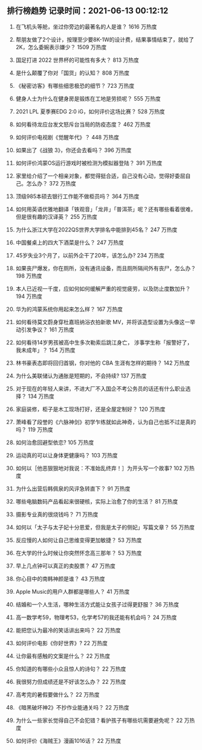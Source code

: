 
## 排行榜趋势 记录时间：2021-06-13 00:12:12
  
  1. 在飞机头等舱，坐过你旁边的最著名的人是谁？ 1616 万热度
    
  2. 帮朋友做了2个设计，按理至少要8K-1W的设计费，结果事情结束了，就给了2K，怎么委婉表示嫌少？ 1509 万热度
    
  3. 国足打进 2022 世界杯的可能性有多大？ 813 万热度
    
  4. 是什么颠覆了你对「国货」的认知？ 808 万热度
    
  5. 《秘密访客》有哪些细思极恐的细节？ 723 万热度
    
  6. 健身人士为什么在健身房是锻炼在工地是劳损呢？ 555 万热度
    
  7. 2021 LPL 夏季赛EDG 2:0 iG，如何评价这场比赛？ 528 万热度
    
  8. 如何看待龙应台发文怒斥台当局的防疫态度？ 462 万热度
    
  9. 如何评价电视剧《觉醒年代》？ 448 万热度
    
  10. 如果出了《战狼 3》，你还会去看吗？ 396 万热度
    
  11. 如何评价鸿蒙OS运行游戏时被检测为模拟器登陆？ 391 万热度
    
  12. 家里给介绍了一个相亲对象，都觉得挺合适，自己没有心动，觉得好委屈自己。怎么办？ 372 万热度
    
  13. 顶级985本硕去银行工作能不做柜员吗？ 364 万热度
    
  14. 如何用英语优雅地翻译「铁观音」「龙井」「普洱茶」呢？还有哪些看着很难，但是很有趣的汉译英？ 255 万热度
    
  15. 为什么浙江大学在2022QS世界大学排名中能排到45名？ 247 万热度
    
  16. 中国餐桌上的四大下酒菜是什么？ 247 万热度
    
  17. 45岁失业3个月了，以前外企干了20年，该怎么办? 234 万热度
    
  18. 如果丧尸爆发，你在厕所，没有通讯设备，而且厕所隔间外有丧尸，怎么办？ 198 万热度
    
  19. 本人已近视一千度，应如何如何缓解严重的视觉疲劳，以及防止度数加升？ 194 万热度
    
  20. 华为的鸿蒙系统你用起来怎么样？ 167 万热度
    
  21. 如何看待莫文蔚身穿杜嘉班纳浴衣拍新歌 MV，并将该造型设置为头像这一举动引发争议？ 161 万热度
    
  22. 如何看待14岁男孩被高中生多次勒索后跳江身亡， 涉事学生称「报警好了，我未成年」？ 154 万热度
    
  23. 林书豪表态即将回归首钢，你对他的 CBA 生涯有怎样的期待？ 142 万热度
    
  24. 为什么美联储认为通胀是短期的，不会持续? 137 万热度
    
  25. 对于现在的年轻人来讲，不进大厂不入国企不考公务员的话还有什么职业选择？ 134 万热度
    
  26. 家庭装修，柜子是木工现场打好，还是全屋定制好？ 120 万热度
    
  27. 萧峰看了段誉的《六脉神剑》初学乍练就如此神奇，认为自己也抵不过是真的吗？ 119 万热度
    
  28. 如何治愈回避型依恋? 105 万热度
    
  29. 运动真的可以让身体更健康吗？ 103 万热度
    
  30. 如何以［他恶狠狠地对我说：不准始乱终弃！］为开头写一个故事? 102 万热度
    
  31. 为什么出营后韩佩泉的风评急转直下？ 91 万热度
    
  32. 哪些电脑数码产品看起来很硬核，实际上治愈了你的生活？ 81 万热度
    
  33. 摄影专业真的很烧钱吗？ 71 万热度
    
  34. 如何以「太子与太子妃十分恩爱，但我是太子的侧妃」写篇文章？ 55 万热度
    
  35. 反应慢的人如何让自己思维变得更加敏捷？ 53 万热度
    
  36. 在大学的什么时候让你突然怀念高三那年？ 53 万热度
    
  37. 早上几点钟可以真正的卖股票？ 47 万热度
    
  38. 你心目中的南韩神颜是谁？ 43 万热度
    
  39. Apple Music的用户人群都是哪些人？ 41 万热度
    
  40. 结婚和一个人生活，哪种生活方式能让女孩子过得更舒服？ 36 万热度
    
  41. 高一数学考59，物理考53，化学考57的我还能有机会吗？ 24 万热度
    
  42. 能把您认为最冷的笑话讲出来吗？ 22 万热度
    
  43. 如何评价电影《你好世界》? 22 万热度
    
  44. 让你最有感触的文案是什么？ 22 万热度
    
  45. 你知道的有哪些小众且惊人的诗句？ 22 万热度
    
  46. 我很努力但成绩还是不好该怎么办？ 22 万热度
    
  47. 高考完的暑假要做什么？ 22 万热度
    
  48. 《暗黑破坏神2》不抄作业能通关吗？ 22 万热度
    
  49. 为什么一些家长觉得自己不会犯错？看护孩子有哪些坑需要避免呢？ 22 万热度
    
  50. 如何评价《海贼王》漫画1016话？ 22 万热度
    